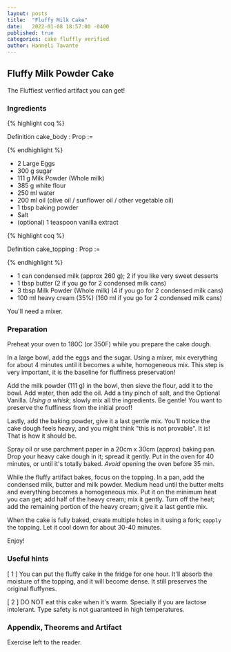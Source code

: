 ```yaml
---
layout: posts
title:  "Fluffy Milk Cake"
date:   2022-01-08 18:57:00 -0400
published: true
categories: cake fluffly verified
author: Hanneli Tavante
---
```



## Fluffy Milk Powder Cake

The Fluffiest verified artifact you can get!

### Ingredients


{% highlight coq %}

Definition cake_body :  Prop :=

{% endhighlight %}


* 2 Large Eggs
* 300 g sugar
* 111 g Milk Powder (Whole milk)
* 385 g white flour
* 250 ml water
* 200 ml oil (olive oil \/ sunflower oil \/ other vegetable oil)
* 1 tbsp baking powder
* Salt
* (optional) 1 teaspoon vanilla extract

{% highlight coq %}

Definition cake_topping :  Prop :=

{% endhighlight %}

* 1 can condensed milk (approx 260 g); 2 if you like very sweet desserts
* 1 tbsp butter (2 if you go for 2 condensed milk cans)
* 3 tbsp Milk Powder (Whole milk) (4 if you go for 2 condensed milk cans)
* 100 ml heavy cream (35%) (160 ml if you go for 2 condensed milk cans)

You'll need a mixer.



### Preparation

Preheat your oven to 180C (or 350F) while you prepare the cake dough.

In a large bowl, add the eggs and the sugar. Using a mixer, mix everything for about 4 minutes until it becomes a white, homogeneous mix. This step is very important, it is the baseline for fluffiness preservation!

Add the milk powder (111 g) in the bowl, then sieve the flour, add it to the bowl. Add water, then add the oil. Add a tiny pinch of salt, and the Optional Vanilla. 
*Using a whisk*, slowly mix all the ingredients. Be gentle! You want to preserve the fluffiness from the initial proof!

Lastly, add the baking powder, give it a last gentle mix. You'll notice the cake dough feels heavy, and you might think "this is not provable". It is! That is how it should be.

Spray oil or use parchment paper in a 20cm x 30cm (approx) baking pan. Drop your heavy cake dough in it; spread it gently. Put in the oven for 40 minutes, or until it's totally baked. *Avoid* opening the oven before 35 min. 

While the fluffy artifact bakes, focus on the topping. In a pan, add the condensed milk, butter and milk powder. Medium head until the butter melts and everything becomes a homogeneous mix. Put it on the minimum heat you can get; add half of the heavy cream; mix it gently. Turn off the heat; add the remaining portion of the heavy cream; give it a last gentle mix.

When the cake is fully baked, create multiple holes in it using a fork; `eapply` the topping. Let it cool down for about 30-40 minutes.

Enjoy!



### Useful hints

\[ 1 \] You can put the fluffy cake in the fridge for one hour. It'll absorb the moisture of the topping, and it will become dense. It still preserves the original fluffynes.

\[ 2 \] DO NOT eat this cake when it's warm. Specially if you are lactose intolerant. Type safety is not guaranteed in high temperatures.


### Appendix, Theorems and Artifact


Exercise left to the reader.



